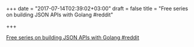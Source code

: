 +++
date = "2017-07-14T02:39:02+03:00"
draft = false
title = "Free series on building JSON APIs with Golang  #reddit"

+++

<p><a href="https://t.co/VxoMNp8YMf">Free series on building JSON APIs with Golang  #reddit</a></p>